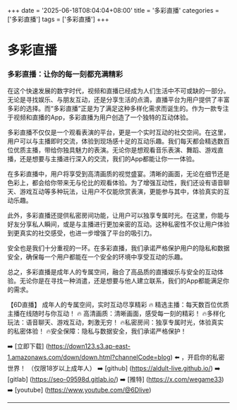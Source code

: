 +++
date = '2025-06-18T08:04:04+08:00'
title = '多彩直播'
categories = ['多彩直播']
tags = ['多彩直播']
+++

# 多彩直播

### 多彩直播：让你的每一刻都充满精彩

在这个快速发展的数字时代，视频和直播已经成为人们生活中不可或缺的一部分。无论是寻找娱乐、与朋友互动，还是分享生活的点滴，直播平台为用户提供了丰富多彩的选择。而“多彩直播”正是为了满足这种多样化需求而诞生的。作为一款专注于视频和直播的App，多彩直播为用户创造了一个独特的互动体验。

多彩直播不仅仅是一个观看表演的平台，更是一个实时互动的社交空间。在这里，用户可以与主播即时交流，体验到现场感十足的互动乐趣。我们每天都会精选数百位优质主播，带给你独具魅力的表演。无论你是想观看音乐表演、舞蹈、游戏直播，还是想要与主播进行深入的交流，我们的App都能让你一一体验。

在多彩直播中，用户将享受到高清画质的视觉盛宴。清晰的画面，无论在细节还是色彩上，都会给你带来无与伦比的观看体验。为了增强互动性，我们还设有语音聊天、游戏互动等多种玩法，让用户不仅能欣赏表演，更能参与其中，体验真实的互动乐趣。

此外，多彩直播还提供私密房间功能，让用户可以独享专属时光。在这里，你能与好友分享私人瞬间，或是与主播进行更加亲密的互动。这种私密性不仅让用户体验到更真实的社交感受，也进一步增强了平台的吸引力。

安全也是我们十分重视的一环。在多彩直播，我们承诺严格保护用户的隐私和数据安全，确保每一个用户都能在一个安全的环境中享受互动的乐趣。

总之，多彩直播是成年人的专属空间，融合了高品质的直播娱乐与安全的互动体验。无论你是在寻找一种消遣，还是想要与他人建立联系，我们的App都能满足你的需求。

【6D直播】
 成年人的专属空间，实时互动尽享精彩
🔥 精选主播：每天数百位优质主播在线随时与你互动！
🔥 高清画质：清晰画面，感受每一刻的精彩！
🔥多样化玩法：语音聊天、游戏互动，刺激无穷！
🔥私密房间：独享专属时光，体验真实的私密体验！
🔥安全保障：隐私与数据安全，我们承诺严格保护！

➡️ [立即下载] (https://down123.s3.ap-east-1.amazonaws.com/down/down.html?channelCode=blog) ⬅️ ，开启你的私密世界！
（仅限18岁以上成年人）
➡️ [github] (https://aldult-live.github.io/)
➡️ [gitlab] (https://seo-09598d.gitlab.io/)
➡️ [推特] (https://x.com/wegame33)
➡️ [youtube] (https://www.youtube.com/@6Dlive)

---
